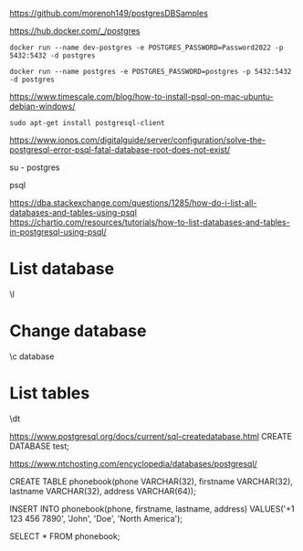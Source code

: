 https://github.com/morenoh149/postgresDBSamples

https://hub.docker.com/_/postgres

```console
docker run --name dev-postgres -e POSTGRES_PASSWORD=Password2022 -p 5432:5432 -d postgres
```

```console
docker run --name postgres -e POSTGRES_PASSWORD=postgres -p 5432:5432 -d postgres
```

https://www.timescale.com/blog/how-to-install-psql-on-mac-ubuntu-debian-windows/

```console
sudo apt-get install postgresql-client
```

https://www.ionos.com/digitalguide/server/configuration/solve-the-postgresql-error-psql-fatal-database-root-does-not-exist/

su - postgres

psql

https://dba.stackexchange.com/questions/1285/how-do-i-list-all-databases-and-tables-using-psql
https://chartio.com/resources/tutorials/how-to-list-databases-and-tables-in-postgresql-using-psql/

# List database
\l

# Change database
\c database

# List tables
\dt

https://www.postgresql.org/docs/current/sql-createdatabase.html
CREATE DATABASE test;

https://www.ntchosting.com/encyclopedia/databases/postgresql/

CREATE TABLE phonebook(phone VARCHAR(32), firstname VARCHAR(32), lastname VARCHAR(32), address VARCHAR(64));

INSERT INTO phonebook(phone, firstname, lastname, address) VALUES('+1 123 456 7890', 'John', 'Doe', 'North America');

SELECT * FROM phonebook;
